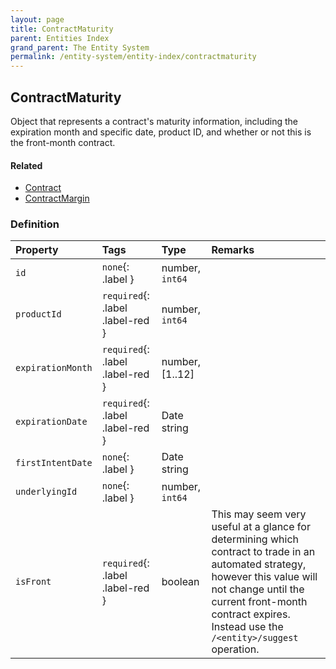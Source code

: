 ```yaml
---
layout: page
title: ContractMaturity
parent: Entities Index
grand_parent: The Entity System
permalink: /entity-system/entity-index/contractmaturity
---
```


## ContractMaturity
Object that represents a contract's maturity information, including the expiration month and specific date, product ID, and whether or not this is the front-month contract.

#### Related
- [Contract]({{site.baseurl}}/entity-system/entity-index/contract)
- [ContractMargin]({{site.baseurl}}/entity-system/entity-index/contractmargin)

### Definition

| Property | Tags | Type | Remarks
|:---------|:-----|:-----|:-------
| `id` | `none`{: .label } | number, `int64` |
| `productId` | `required`{: .label .label-red } | number, `int64` |
| `expirationMonth` | `required`{: .label .label-red } | number, [1..12] |
| `expirationDate` | `required`{: .label .label-red } | Date string |
| `firstIntentDate` | `none`{: .label } | Date string |
| `underlyingId` | `none`{: .label } | number, `int64` |
| `isFront` | `required`{: .label .label-red } | boolean | This may seem very useful at a glance for determining which contract to trade in an automated strategy, however this value will not change until the current front-month contract expires. Instead use the `/<entity>/suggest` operation.

